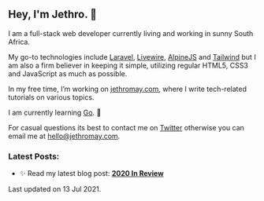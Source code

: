 ## Hey, I'm Jethro. 👋

I am a full-stack web developer currently living and working in sunny South Africa. 

My go-to technologies include [Laravel](https://laravel.com/), [Livewire](https://laravel-livewire.com/), [AlpineJS](https://github.com/alpinejs/alpine/) and [Tailwind](https://tailwindcss.com/) but I am also a firm believer in keeping it simple, utilizing regular HTML5, CSS3 and JavaScript as much as possible. 

In my free time, I’m working on [jethromay.com](https://jethromay.com), where I write tech-related tutorials on various topics. 

I am currently learning [Go](https://golang.org/). 🌱

For casual questions its best to contact me on [Twitter](https://twitter.com/jethromay91) otherwise you can email me at <hello@jethromay.com>.

### Latest Posts:


- ✨ Read my latest blog post: **[2020 In Review](https://jethromay.com/posts/2020-in-review/)**

Last updated on 13 Jul 2021.
